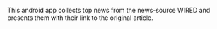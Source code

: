 This android app collects top news from the news-source WIRED and presents them 
with their link to the original article.
